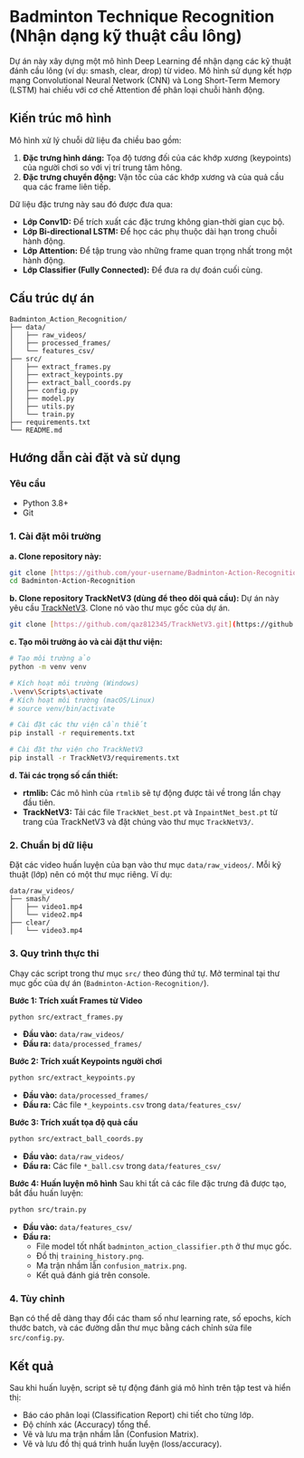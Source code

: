 # Badminton Technique Recognition (Nhận dạng kỹ thuật cầu lông)

Dự án này xây dựng một mô hình Deep Learning để nhận dạng các kỹ thuật đánh cầu lông (ví dụ: smash, clear, drop) từ video. Mô hình sử dụng kết hợp mạng Convolutional Neural Network (CNN) và Long Short-Term Memory (LSTM) hai chiều với cơ chế Attention để phân loại chuỗi hành động.

## Kiến trúc mô hình

Mô hình xử lý chuỗi dữ liệu đa chiều bao gồm:

1.  **Đặc trưng hình dáng:** Tọa độ tương đối của các khớp xương (keypoints) của người chơi so với vị trí trung tâm hông.
2.  **Đặc trưng chuyển động:** Vận tốc của các khớp xương và của quả cầu qua các frame liên tiếp.

Dữ liệu đặc trưng này sau đó được đưa qua:
* **Lớp Conv1D:** Để trích xuất các đặc trưng không gian-thời gian cục bộ.
* **Lớp Bi-directional LSTM:** Để học các phụ thuộc dài hạn trong chuỗi hành động.
* **Lớp Attention:** Để tập trung vào những frame quan trọng nhất trong một hành động.
* **Lớp Classifier (Fully Connected):** Để đưa ra dự đoán cuối cùng.

## Cấu trúc dự án

```
Badminton_Action_Recognition/
├── data/
│   ├── raw_videos/
│   ├── processed_frames/
│   └── features_csv/
├── src/
│   ├── extract_frames.py
│   ├── extract_keypoints.py
│   ├── extract_ball_coords.py
│   ├── config.py
│   ├── model.py
│   ├── utils.py
│   └── train.py
├── requirements.txt
└── README.md
```

## Hướng dẫn cài đặt và sử dụng

### Yêu cầu
* Python 3.8+
* Git

### 1. Cài đặt môi trường

**a. Clone repository này:**
```bash
git clone [https://github.com/your-username/Badminton-Action-Recognition.git](https://github.com/your-username/Badminton-Action-Recognition.git)
cd Badminton-Action-Recognition
```

**b. Clone repository TrackNetV3 (dùng để theo dõi quả cầu):**
Dự án này yêu cầu [TrackNetV3](https://github.com/qaz812345/TrackNetV3). Clone nó vào thư mục gốc của dự án.
```bash
git clone [https://github.com/qaz812345/TrackNetV3.git](https://github.com/qaz812345/TrackNetV3.git)
```

**c. Tạo môi trường ảo và cài đặt thư viện:**
```bash
# Tạo môi trường ảo
python -m venv venv

# Kích hoạt môi trường (Windows)
.\venv\Scripts\activate
# Kích hoạt môi trường (macOS/Linux)
# source venv/bin/activate

# Cài đặt các thư viện cần thiết
pip install -r requirements.txt

# Cài đặt thư viện cho TrackNetV3
pip install -r TrackNetV3/requirements.txt
```

**d. Tải các trọng số cần thiết:**
* **rtmlib:** Các mô hình của `rtmlib` sẽ tự động được tải về trong lần chạy đầu tiên.
* **TrackNetV3:** Tải các file `TrackNet_best.pt` và `InpaintNet_best.pt` từ trang của TrackNetV3 và đặt chúng vào thư mục `TrackNetV3/`.

### 2. Chuẩn bị dữ liệu
Đặt các video huấn luyện của bạn vào thư mục `data/raw_videos/`. Mỗi kỹ thuật (lớp) nên có một thư mục riêng.
Ví dụ:
```
data/raw_videos/
├── smash/
│   ├── video1.mp4
│   └── video2.mp4
├── clear/
│   └── video3.mp4
```

### 3. Quy trình thực thi
Chạy các script trong thư mục `src/` theo đúng thứ tự. Mở terminal tại thư mục gốc của dự án (`Badminton-Action-Recognition/`).

**Bước 1: Trích xuất Frames từ Video**
```bash
python src/extract_frames.py
```
* **Đầu vào:** `data/raw_videos/`
* **Đầu ra:** `data/processed_frames/`

**Bước 2: Trích xuất Keypoints người chơi**
```bash
python src/extract_keypoints.py
```
* **Đầu vào:** `data/processed_frames/`
* **Đầu ra:** Các file `*_keypoints.csv` trong `data/features_csv/`

**Bước 3: Trích xuất tọa độ quả cầu**
```bash
python src/extract_ball_coords.py
```
* **Đầu vào:** `data/raw_videos/`
* **Đầu ra:** Các file `*_ball.csv` trong `data/features_csv/`

**Bước 4: Huấn luyện mô hình**
Sau khi tất cả các file đặc trưng đã được tạo, bắt đầu huấn luyện:
```bash
python src/train.py
```
* **Đầu vào:** `data/features_csv/`
* **Đầu ra:**
    * File model tốt nhất `badminton_action_classifier.pth` ở thư mục gốc.
    * Đồ thị `training_history.png`.
    * Ma trận nhầm lẫn `confusion_matrix.png`.
    * Kết quả đánh giá trên console.

### 4. Tùy chỉnh
Bạn có thể dễ dàng thay đổi các tham số như learning rate, số epochs, kích thước batch, và các đường dẫn thư mục bằng cách chỉnh sửa file `src/config.py`.

## Kết quả
Sau khi huấn luyện, script sẽ tự động đánh giá mô hình trên tập test và hiển thị:
* Báo cáo phân loại (Classification Report) chi tiết cho từng lớp.
* Độ chính xác (Accuracy) tổng thể.
* Vẽ và lưu ma trận nhầm lẫn (Confusion Matrix).
* Vẽ và lưu đồ thị quá trình huấn luyện (loss/accuracy).